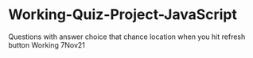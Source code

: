 # Working-Quiz-Project-JavaScript
Questions with answer choice that chance location when you hit refresh button Working 7Nov21
